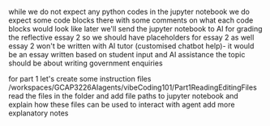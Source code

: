 while we do not expect any python codes in the jupyter notebook 
we do expect some code blocks there with some comments on what each code blocks would look like 
later we'll send the jupyter notebook to AI for grading the reflective essay 2 
so we should have placeholders for essay 2 as well 
essay 2 won't be written with AI tutor (customised chatbot help)- it would be an essay written based on student input and AI assistance 
the topic should be about writing government enquiries 


for part 1 let's create some instruction files 
/workspaces/GCAP3226AIagents/vibeCoding101/Part1ReadingEditingFiles read the files in the folder and add file paths to jupyter notebook and explain how these files can be used to interact with agent 
add more explanatory notes